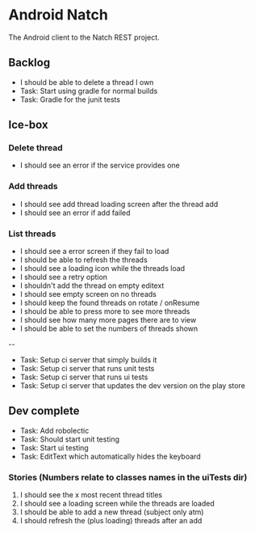 # Android Natch

The Android client to the Natch REST project.

## Backlog

* I should be able to delete a thread I own
* Task: Start using gradle for normal builds
* Task: Gradle for the junit tests

## Ice-box

### Delete thread 

* I should see an error if the service provides one

### Add threads

* I should see add thread loading screen after the thread add
* I should see an error if add failed

### List threads

* I should see a error screen if they fail to load
* I should be able to refresh the threads
* I should see a loading icon while the threads load
* I should see a retry option
* I shouldn't add the thread on empty editext
* I should see empty screen on no threads
* I should keep the found threads on rotate / onResume
* I should be able to press more to see more threads
* I should see how many more pages there are to view
* I should be able to set the numbers of threads shown

--

* Task: Setup ci server that simply builds it
* Task: Setup ci server that runs unit tests
* Task: Setup ci server that runs ui tests
* Task: Setup ci server that updates the dev version on the play store

## Dev complete

* Task: Add robolectic
* Task: Should start unit testing
* Task: Start ui testing
* Task: EditText which automatically hides the keyboard

### Stories (Numbers relate to classes names in the uiTests dir)

1. I should see the x most recent thread titles
2. I should see a loading screen while the threads are loaded
3. I should be able to add a new thread (subject only atm)
4. I should refresh the (plus loading) threads after an add
